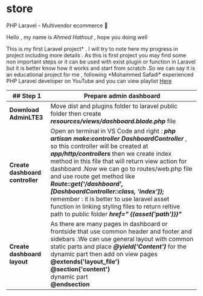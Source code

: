 # store

PHP Laravel - Multivendor ecommerce &#x1F4D7;

Hello , my name is _Ahmed Hathout_ , hope you doing well

This is my first Laravel project* . I will try to note here my progress in project including more details . As this is first project you may find some non important steps or it can be used with exist plugin or function in Laravel but it is better know how it works and start from scratch .So we can say it is an educational project for me , following *Mohammed Safadi\* experienced PHP Laravel developer on YouTube and you can view playlist [Here](https://www.youtube.com/playlist?list=PL13Ag2mfco64zMLcFjPb5GVWCu-OAjTrx)

| ## Step 1                       | Prepare admin dashboard                                                                                                                                                                                                                                                                                                                                                                                                                                                                                                                                    |
| ------------------------------- | ---------------------------------------------------------------------------------------------------------------------------------------------------------------------------------------------------------------------------------------------------------------------------------------------------------------------------------------------------------------------------------------------------------------------------------------------------------------------------------------------------------------------------------------------------------- |
| **Download AdminLTE3**          | Move dist and plugins folder to laravel public folder then create **_resources/views/dashboard.blade.php_** file                                                                                                                                                                                                                                                                                                                                                                                                                                           |
| **Create dashboard controller** | Open an terminal in VS Code and right : **_php artisan make:controller DashboardController_** , so this controller will be created at **_app/http/controllers_** then we create index method in this file that will return view action for dashboard .Now we can go to routes/web.php file and use route get method like **_Route::get('/dashboard', [DashboardController::class, 'index']);_** <br>remember : it is better to use laravel asset function in linking styling files to return reltive path to public folder **_href=" {{asset('path')}}"_** |
| **Create dashboard layout**     | As there are many pages in dashboard or frontside that use common header and footer and sidebars .We can use general layout with common static parts and place **_@yield('Content')_** for the dynamic part then add on view pages <br> **@extends('layout_file')**<br> **@section('content')** <br> dynamic part <br> **@endsection**                                                                                                                                                                                                                     |
